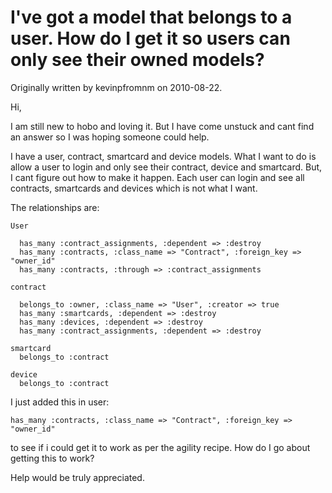 # I've got a model that belongs to a user.  How do I get it so users can only see their owned models?

Originally written by kevinpfromnm on 2010-08-22.

Hi,

I am still new to hobo and loving it. But I have come unstuck and cant
find an answer so I was hoping someone could help.

I have a user, contract, smartcard and device models. What I want to
do is allow a user to login and only see their contract, device and
smartcard. But, I cant figure out how to make it happen. Each user can
login and see all contracts, smartcards and devices which is not what
I want.

The relationships are:

    User

      has_many :contract_assignments, :dependent => :destroy
      has_many :contracts, :class_name => "Contract", :foreign_key => "owner_id"
      has_many :contracts, :through => :contract_assignments

    contract

      belongs_to :owner, :class_name => "User", :creator => true
      has_many :smartcards, :dependent => :destroy
      has_many :devices, :dependent => :destroy
      has_many :contract_assignments, :dependent => :destroy

    smartcard
      belongs_to :contract

    device
      belongs_to :contract

I just added this in user:

    has_many :contracts, :class_name => "Contract", :foreign_key => "owner_id"

 to see if i could get it to work as per the agility recipe. How do I
go about getting this to work?

Help would be truly appreciated. 